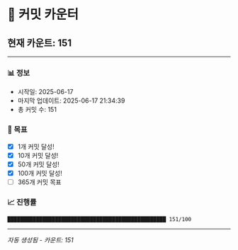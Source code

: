 # 🔢 커밋 카운터

## 현재 카운트: 151

---

### 📊 정보
- 시작일: 2025-06-17
- 마지막 업데이트: 2025-06-17 21:34:39
- 총 커밋 수: 151

### 🎯 목표
- [x] 1개 커밋 달성!
- [x] 10개 커밋 달성!
- [x] 50개 커밋 달성!
- [x] 100개 커밋 달성!
- [ ] 365개 커밋 목표

### 📈 진행률
```
██████████████████████████████████████████████████ 151/100
```

---
*자동 생성됨 - 카운트: 151*
